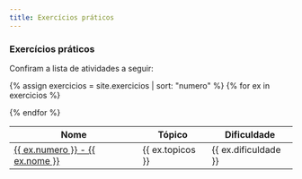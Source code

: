 ```yaml
---
title: Exercícios práticos
---
```


### Exercícios práticos


Confiram a lista de atividades a seguir:

<table>
 <thead>
    <tr>
        <th> Nome </th>
        <th> Tópico </th>
        <th> Dificuldade</th>
    </tr>
 </thead>
 <tbody>


{% assign exercicios = site.exercicios | sort: "numero" %}
{% for ex in exercicios %}
    <tr>
        <td> <a href="{{ ex.url | relative_url }}" target="_blank">{{ ex.numero }} - {{  ex.nome }}</a></td>
        <td> {{ ex.topicos }} </td>
        <td> {{ ex.dificuldade }} </td>
    </tr>
{% endfor %}
  </tbody>
</table>

